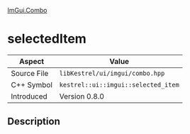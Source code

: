 [ImGui.Combo](index.md)
# selectedItem
| Aspect | Value |
| --- | --- |
| Source File | `libKestrel/ui/imgui/combo.hpp` |
| C++ Symbol | `kestrel::ui::imgui::selected_item` |
| Introduced | Version 0.8.0 |
## Description
